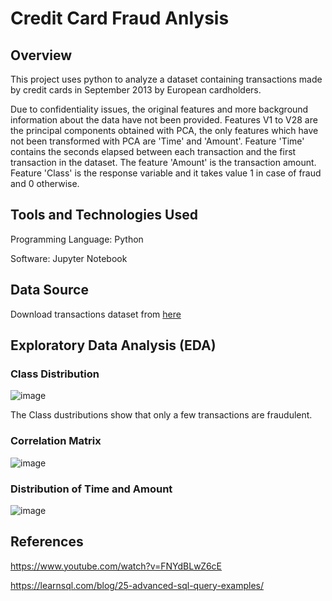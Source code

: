 # Credit Card Fraud Anlysis

## Overview

This project uses python to analyze a dataset containing transactions made by credit cards in September 2013 by European cardholders.


Due to confidentiality issues,  the original features and more background information about the data have not been provided. Features V1 to V28 are the principal components obtained with PCA, the only features which have not been transformed with PCA are 'Time' and 'Amount'. Feature 'Time' contains the seconds elapsed between each transaction and the first transaction in the dataset. The feature 'Amount' is the transaction amount. Feature 'Class' is the response variable and it takes value 1 in case of fraud and 0 otherwise.


## Tools and Technologies Used

Programming Language: Python

Software: Jupyter Notebook


## Data Source

Download transactions dataset from [here](https://www.kaggle.com/datasets/mlg-ulb/creditcardfraud?resource=download)


## Exploratory Data Analysis (EDA)

### Class Distribution

![image](https://github.com/sumaiyamahmud/credit_card_fraud_analysis/assets/113713705/f476c661-e047-45eb-befa-1e0b2727242b)

The Class dustributions show that only a few transactions are fraudulent.


### Correlation Matrix

![image](https://github.com/sumaiyamahmud/credit_card_fraud_analysis/assets/113713705/645eb005-9b78-4478-bec0-5de395350778)

### Distribution of Time and Amount

![image](https://github.com/sumaiyamahmud/credit_card_fraud_analysis/assets/113713705/c26ba13a-807b-43a5-a62a-2660f2e1e63f)



## References

https://www.youtube.com/watch?v=FNYdBLwZ6cE 

https://learnsql.com/blog/25-advanced-sql-query-examples/ 
